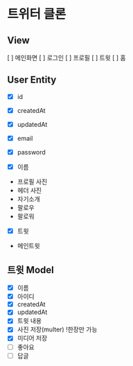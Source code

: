 # 트위터 클론

 ## View

 [ ] 메인화면
 [ ] 로그인
 [ ] 프로필
 [ ] 트윗
 [ ] 홈

 ## User Entity
 - [x] id
 - [x] createdAt
 - [x] updatedAt
 - [x] email
 - [x] password

 - [x] 이름
 - 프로필 사진
 - 헤더 사진
 - 자기소개
 - 팔로우
 - 팔로워
 - [x] 트윗
 - 메인트윗

 ## 트윗 Model
 - [x] 이름
 - [x] 아이디
 - [x] createdAt
 - [x] updatedAt
 - [x] 트윗 내용
 - [x] 사진 저장(multer) !한장만 가능
 - [x] 미디어 저장
 - [ ] 좋아요
 - [ ] 답글
